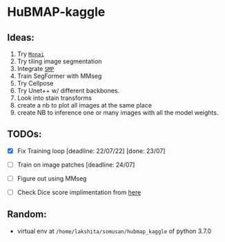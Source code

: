# HuBMAP-kaggle

## Ideas:
1. Try [`Monai`](https://github.com/Project-MONAI/MONAI)
2. Try tiling image segmentation
3. Integrate [`SMP`](https://segmentation-modelspytorch.readthedocs.io/en/latest/)
4. Train SegFormer with MMseg
5. Try Cellpose
6. Try Unet++ w/ different backbones.
7. Look into stain transforms
8. create a nb to plot all images at the same place
9. create NB to inference one or many images with all the model weights.


## TODOs:
- [X] Fix Training loop [deadline: 22/07/22] [done: 23/07]
- [ ] Train on image patches [deadline: 24/07]
- [ ] Figure out using MMseg
- [ ] Check Dice score implimentation from [here](https://www.kaggle.com/code/p4rallax/hubmap-hpa-pytorch-baseline-w-tiles-stratifiedkf)



## Random:
- virtual env at `/home/lakshita/somusan/hubmap_kaggle` of python 3.7.0
